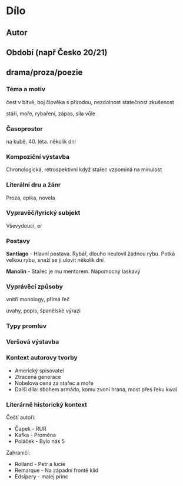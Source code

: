# Dílo
## Autor
## Období (např Česko 20/21)
## drama/proza/poezie

### Téma a motiv
čest v bitvě, boj člověka s přírodou, nezdolnost statečnost zkušenost

stáří, moře, rybaření, zápas, síla vůle
### Časoprostor
na kubě, 40. léta. několik dní
### Kompoziční výstavba
Chronologická, retrospektivní když stařec vzpomíná na minulost
### Literální dru a žánr
Proza, epika, novela
### Vypravěč/lyrický subjekt
Vševydoucí, er
### Postavy
**Santiago** - Hlavní postava. Rybář, dlouho neulovil žádnou rybu. Potká velkou rybu, snaží se ji ulovit několik dní.

**Manolin** - Stařec je mu mentorem. Nápomocný laskavý
### Vyprávěcí způsoby
vnitří monology, přímá řeč

úvahy, popis, španělské výrazi
### Typy promluv

### Veršová výstavba

### Kontext autorovy tvorby
* Americký spisovatel
* Ztracená generace
* Nobelova cena za stařec a moře
* Další díla: sbohem armádo, komu zvoní hrana, most přes řeku kwai
### Literárně historický kontext
Čeští autoři:
* Čapek - RUR
* Kafka - Proměna
* Poláček - Bylo nás 5

Zahraničí:
* Rolland - Petr a lucie
* Remarque - Na západní frontě klid
* Edsipery - malej princ
